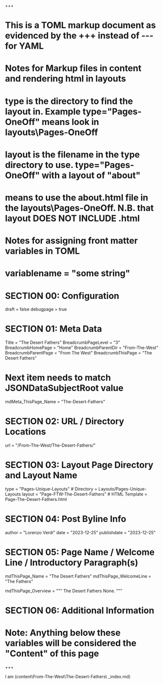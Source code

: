 +++
# This is a TOML markup document as evidenced by the +++ instead of --- for YAML
# Notes for Markup files in content and rendering html in layouts
#    type is the directory to find the layout in. Example type="Pages-OneOff" means look in layouts\Pages-OneOff
#    layout is the filename in the type directory to use. type="Pages-OneOff" with a layout of "about"
#    means to use the about.html file in the layouts\Pages-OneOff. N.B. that layout DOES NOT INCLUDE .html
#
# Notes for assigning front matter variables in TOML
#    variablename = "some string"

# SECTION 00: Configuration
draft = false
debugpage = true

# SECTION 01: Meta Data
Title = "The Desert Fathers"
BreadcrumbPageLevel = "3"
BreadcrumbHomePage  = "Home"
BreadcrumbParentDir = "From-The-West"
BreadcrumbParentPage = "From The West"
BreadcrumbThisPage = "The Desert Fathers"

# Next item needs to match JSONDataSubjectRoot value
mdMeta_ThisPage_Name = "The-Desert-Fathers"

# SECTION 02: URL / Directory Locations
url = "/From-The-West/The-Desert-Fathers/"

# SECTION 03: Layout Page Directory and Layout Name
type = "Pages-Unique-Layouts"            # Directory = Layouts/Pages-Unique-Layouts
layout = "Page-FTW-The-Desert-Fathers"   # HTML Template = Page-The-Desert-Fathers.html

# SECTION 04: Post Byline Info
author = "Lorenzo Verdi"
date = "2023-12-25"
publishdate = "2023-12-25"

# SECTION 05: Page Name / Welcome Line / Introductory Paragraph(s)
mdThisPage_Name = "The Desert Fathers"
mdThisPage_WelcomeLine = "The Fathers"

mdThisPage_Overview = """
   The Desert Fathers None.
"""

# SECTION 06: Additional Information


# Note: Anything below these variables will be considered the "Content" of this page

+++

I am (content\From-The-West\The-Desert-Fathers\ _index.md)